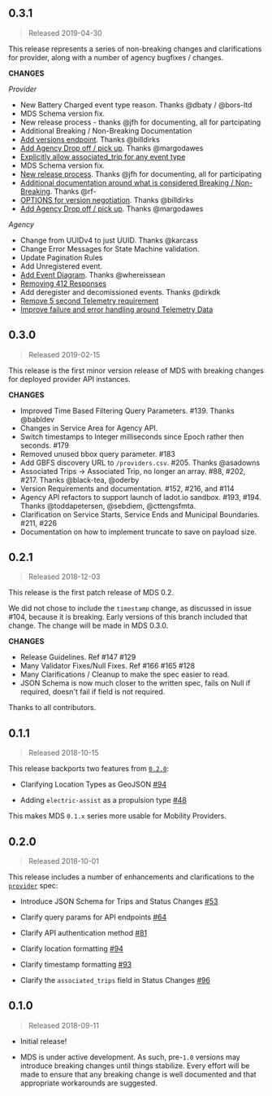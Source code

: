 ## 0.3.1

> Released 2019-04-30

This release represents a series of non-breaking changes and clarifications for provider, along with a number of agency bugfixes / changes. 

**CHANGES**

*_Provider_*
* New Battery Charged event type reason. Thanks @dbaty / @bors-ltd
* MDS Schema version fix. 
* New release process - thanks @jfh for documenting, all for partcipating 
* Additional Breaking / Non-Breaking Documentation
* [Add versions endpoint](https://github.com/CityOfLosAngeles/mobility-data-specification/pull/300). Thanks @billdirks
* [Add Agency Drop off / pick up](https://github.com/CityOfLosAngeles/mobility-data-specification/pull/291). Thanks @margodawes
* [Explicitly allow associated_trip for any event type](https://github.com/CityOfLosAngeles/mobility-data-specification/pull/297) 
* MDS Schema version fix.
* [New release process](https://github.com/CityOfLosAngeles/mobility-data-specification/pull/264). Thanks @jfh for documenting, all for participating 
* [Additional documentation around what is considered Breaking / Non-Breaking](https://github.com/CityOfLosAngeles/mobility-data-specification/pull/295). Thanks @rf-
* [OPTIONS for version negotiation](https://github.com/CityOfLosAngeles/mobility-data-specification/pull/293). Thanks @billdirks
* [Add Agency Drop off / pick up](https://github.com/CityOfLosAngeles/mobility-data-specification/pull/291). Thanks @margodawes 

*_Agency_*
* Change from UUIDv4 to just UUID. Thanks @karcass
* Change Error Messages for State Machine validation. 
* Update Pagination Rules 
* Add Unregistered event. 
* [Add Event Diagram](https://github.com/CityOfLosAngeles/mobility-data-specification/pull/258). Thanks @whereissean
* [Removing 412 Responses](https://github.com/CityOfLosAngeles/mobility-data-specification/pull/258)
* Add deregister and decomissioned events. Thanks @dirkdk 
* [Remove 5 second Telemetry requirement](https://github.com/CityOfLosAngeles/mobility-data-specification/pull/261)
* [Improve failure and error handling around Telemetry Data](https://github.com/CityOfLosAngeles/mobility-data-specification/pull/290)

## 0.3.0 

> Released 2019-02-15

This release is the first minor version release of MDS with breaking changes for deployed provider API instances. 

**CHANGES** 

* Improved Time Based Filtering Query Parameters. #139. Thanks @babldev 
* Changes in Service Area for Agency API. 
* Switch timestamps to Integer milliseconds since Epoch rather then seconds. #179
* Removed unused bbox query parameter. #183
* Add GBFS discovery URL to `/providers.csv`. #205. Thanks @asadowns
* Associated Trips -> Associated Trip, no longer an array. #88, #202, #217. Thanks @black-tea, @oderby
* Version Requirements and documentation. #152, #216, and #114 
* Agency API refactors to support launch of ladot.io sandbox. #193, #194. Thanks @toddapetersen, @sebdiem, @cttengsfmta. 
* Clarification on Service Starts, Service Ends and Municipal Boundaries. #211, #226 
* Documentation on how to implement truncate to save on payload size. 

## 0.2.1

> Released 2018-12-03

This release is the first patch release of MDS 0.2. 

We did not chose to include the `timestamp` change, as discussed in issue #104, because it is breaking. Early versions of this branch included that change. The change will be made in MDS 0.3.0. 

**CHANGES**

* Release Guidelines. Ref  #147 #129 
* Many Validator Fixes/Null Fixes. Ref #166 #165 #128 
* Many Clarifications / Cleanup to make the spec easier to read. 
* JSON Schema is now much closer to the written spec, fails on Null if required, doesn't fail if field is not required. 

Thanks to all contributors. 

## 0.1.1

> Released 2018-10-15

This release backports two features from [`0.2.0`](https://github.com/CityOfLosAngeles/mobility-data-specification/releases/tag/0.2.0):

* Clarifying Location Types as GeoJSON [#94](https://github.com/CityOfLosAngeles/mobility-data-specification/pull/94)

* Adding `electric-assist` as a propulsion type [#48](https://github.com/CityOfLosAngeles/mobility-data-specification/pull/48)

This makes MDS `0.1.x` series more usable for Mobility Providers.

## 0.2.0

> Released 2018-10-01

This release includes a number of enhancements and clarifications to the [`provider`][provider] spec:

* Introduce JSON Schema for Trips and Status Changes [#53](https://github.com/CityOfLosAngeles/mobility-data-specification/pull/53)

* Clarify query params for API endpoints [#64](https://github.com/CityOfLosAngeles/mobility-data-specification/pull/64)

* Clarify API authentication method [#81](https://github.com/CityOfLosAngeles/mobility-data-specification/pull/81)

* Clarify location formatting [#94](https://github.com/CityOfLosAngeles/mobility-data-specification/pull/94)

* Clarify timestamp formatting [#93](https://github.com/CityOfLosAngeles/mobility-data-specification/pull/93)

* Clarify the `associated_trips` field in Status Changes [#96](https://github.com/CityOfLosAngeles/mobility-data-specification/pull/96)

## 0.1.0

> Released 2018-09-11

* Initial release!

* MDS is under active development. As such, pre-`1.0` versions may introduce breaking changes until things stabilize. Every effort will be made to ensure that any breaking change is well documented and that appropriate workarounds are suggested.

[provider]: https://github.com/CityOfLosAngeles/mobility-data-specification/tree/master/provider
